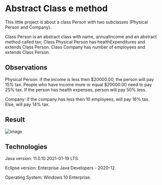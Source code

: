 # Abstract Class e method
This little project is about a class Person with two subclasses (Physical Person and Company).

Class Person is an abstract class with name, annualIncome and an abstract method called tax;
Class Physical Person has healthExpenditures and extends Class Person.
Class Company has number of employees and extends Class Person.

Observations
---------------------------------------------------------------------
Physical Person: if the income is less then $20000.00, the person will pay 15% tax. People who have income more or equal $20000.00 need to pay 25% tax. If the person has health expenses, person will pay 50% less.

Company: if the company has less then 10 employees, will pay 16% tax. Else, will pay 14% tax.


Result
---------------------------------------------------------------------
![image](https://user-images.githubusercontent.com/10048596/113968381-f8693b00-9800-11eb-908a-ed40b9648843.png)

Technologies
---------------------------------------------------------------------
Java version: 11.0.10 2021-01-19 LTS.

Eclipse version: Enterprise Java Developers - 2020-12.

Operating System: Windows 10 Enterprise.
